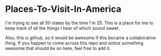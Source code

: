 Places-To-Visit-In-America
==========================

I'm trying to see all 50 states by the time I'm 25.  This is a place for me to keep track of all the things I hear of which sound sweet.  

Also, this is github, so it would be awesome if this became a collaborative thing.  If you happen to come across this repo and notice something awesome that should be on here, feel free to add it.

